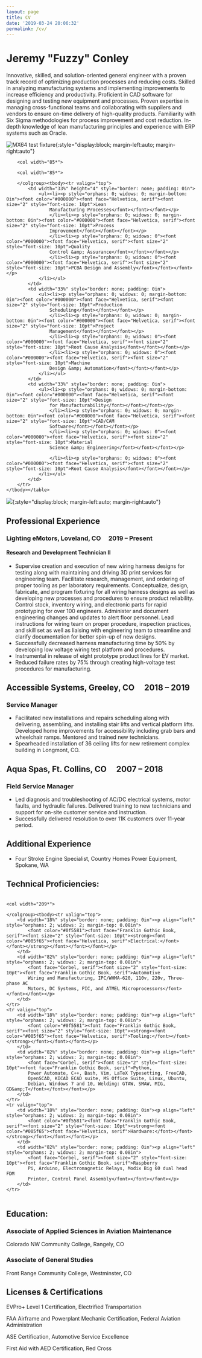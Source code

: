 ```yaml
---
layout: page
title: CV
date: '2019-03-24 20:06:32'
permalink: /cv/
---
```


# Jeremy "Fuzzy" Conley

Innovative, skilled, and solution-oriented general engineer with a proven track record of optimizing production processes and reducing costs. Skilled in analyzing manufacturing systems and implementing improvements to increase efficiency and productivity. Proficient in CAD software for designing and testing new equipment and processes. Proven expertise in managing cross-functional teams and collaborating with suppliers and vendors to ensure on-time delivery of high-quality products. Familiarity with Six Sigma methodologies for process improvement and cost reduction. In-depth knowledge of lean manufacturing principles and experience with ERP systems such as Oracle.

![MX64 test fixture](/assets/images/2023/05/connector_mx64.png){:style="display:block; margin-left:auto; margin-right:auto"}



<table width="100%" cellpadding="7" cellspacing="0">
		<colgroup><col width="85*">

		<col width="85*">

		<col width="85*">

		</colgroup><tbody><tr valign="top">
			<td width="33%" height="4" style="border: none; padding: 0in">
				<ul><li><p style="orphans: 0; widows: 0; margin-bottom: 0in"><font color="#000000"><font face="Helvetica, serif"><font size="2" style="font-size: 10pt">Lean
					Manufacturing Processes</font></font></font></p>
					</li><li><p style="orphans: 0; widows: 0; margin-bottom: 0in"><font color="#000000"><font face="Helvetica, serif"><font size="2" style="font-size: 10pt">Process
					Improvement</font></font></font></p>
					</li><li><p style="orphans: 0; widows: 0"><font color="#000000"><font face="Helvetica, serif"><font size="2" style="font-size: 10pt">Quality
					Control &amp; Assurance</font></font></font></p>
                    </li><li><p style="orphans: 0; widows: 0"><font color="#000000"><font face="Helvetica, serif"><font size="2" style="font-size: 10pt">PCBA Design and Assembly</font></font></font></p>
				</li></ul>
			</td>
			<td width="33%" style="border: none; padding: 0in">
				<ul><li><p style="orphans: 0; widows: 0; margin-bottom: 0in"><font color="#000000"><font face="Helvetica, serif"><font size="2" style="font-size: 10pt">Production
					Scheduling</font></font></font></p>
					</li><li><p style="orphans: 0; widows: 0; margin-bottom: 0in"><font color="#000000"><font face="Helvetica, serif"><font size="2" style="font-size: 10pt">Project
					Management</font></font></font></p>
                    </li><li><p style="orphans: 0; widows: 0"><font color="#000000"><font face="Helvetica, serif"><font size="2" style="font-size: 10pt">Root Cause Analysis</font></font></font></p>
					</li><li><p style="orphans: 0; widows: 0"><font color="#000000"><font face="Helvetica, serif"><font size="2" style="font-size: 10pt">Machine
					Design &amp; Automation</font></font></font></p>
				</li></ul>
			</td>
			<td width="33%" style="border: none; padding: 0in">
				<ul><li><p style="orphans: 0; widows: 0; margin-bottom: 0in"><font color="#000000"><font face="Helvetica, serif"><font size="2" style="font-size: 10pt">Design
					for Manufacturability</font></font></font></p>
					</li><li><p style="orphans: 0; widows: 0; margin-bottom: 0in"><font color="#000000"><font face="Helvetica, serif"><font size="2" style="font-size: 10pt">CAD/CAM
					Software</font></font></font></p>
					</li><li><p style="orphans: 0; widows: 0"><font color="#000000"><font face="Helvetica, serif"><font size="2" style="font-size: 10pt">Material
					Science &amp; Engineering</font></font></font></p>
                    
					</li><li><p style="orphans: 0; widows: 0"><font color="#000000"><font face="Helvetica, serif"><font size="2" style="font-size: 10pt">Root Cause Analysis</font></font></font></p>
				</li></ul>
			</td>
		</tr>
	</tbody></table>

![](/assets/images/2023/05/arduinocabletest.png){:style="display:block; margin-left:auto; margin-right:auto"}

## Professional Experience

### Lighting eMotors, Loveland, CO  2019 – Present

#### Research and Development Technician II

- Supervise creation and execution of new wiring harness designs for testing along with maintaining and driving 3D print services for engineering team. Facilitate research, management, and ordering of proper tooling as per laboratory requirements. Conceptualize, design, fabricate, and program fixturing for all wiring harness designs as well as developing new processes and procedures to ensure product reliability. Control stock, inventory wiring, and electronic parts for rapid prototyping for over 100 engineers. Administer and document engineering changes and updates to alert floor personnel. Lead instructions for wiring team on proper procedure, inspection practices, and skill set as well as liaising with engineering team to streamline and clarify documentation for better spin-up of new designs.
- Successfully decreased harness manufacturing time by 50% by developing low voltage wiring test platform and procedures.
- Instrumental in release of eight prototype product lines for EV market.
- Reduced failure rates by 75% through creating high-voltage test procedures for manufacturing.

## Accessible Systems, Greeley, CO  2018 – 2019

### Service Manager

- Facilitated new installations and repairs scheduling along with delivering, assembling, and installing stair lifts and vertical platform lifts. Developed home improvements for accessibility including grab bars and wheelchair ramps. Mentored and trained new technicians.
- Spearheaded installation of 36 ceiling lifts for new retirement complex building in Longmont, CO.

## Aqua Spas, Ft. Collins, CO  2007 – 2018

### Field Service Manager

- Led diagnosis and troubleshooting of AC/DC electrical systems, motor faults, and hydraulic failures. Delivered training to new technicians and support for on-site customer service and instruction.
- Successfully delivered resolution to over 11K customers over 11-year period.

## Additional Experience

- Four Stroke Engine Specialist, Country Homes Power Equipment, Spokane, WA

## Technical Proficiencies:
<table width="100%" cellpadding="7" cellspacing="0">
	<colgroup><col width="47*">

	<col width="209*">

	</colgroup><tbody><tr valign="top">
		<td width="18%" style="border: none; padding: 0in"><p align="left" style="orphans: 2; widows: 2; margin-top: 0.08in">
			<font color="#0f5581"><font face="Franklin Gothic Book, serif"><font size="2" style="font-size: 10pt"><strong><font color="#005f65"><font face="Helvetica, serif">Electrical:</font></font></strong></font></font></font></p>
		</td>
		<td width="82%" style="border: none; padding: 0in"><p align="left" style="orphans: 2; widows: 2; margin-top: 0.08in">
			<font face="Corbel, serif"><font size="2" style="font-size: 10pt"><font face="Franklin Gothic Book, serif">Automotive
			Wiring and Manufacturing, IPC/WHMA-620, 110v, 220v, Three-phase AC
			Motors, DC Systems, PIC, and ATMEL Microprocessors</font></font></font></p>
		</td>
	</tr>
	<tr valign="top">
		<td width="18%" style="border: none; padding: 0in"><p align="left" style="orphans: 2; widows: 2; margin-top: 0.08in">
			<font color="#0f5581"><font face="Franklin Gothic Book, serif"><font size="2" style="font-size: 10pt"><strong><font color="#005f65"><font face="Helvetica, serif">Tooling:</font></font></strong></font></font></font></p>
		</td>
		<td width="82%" style="border: none; padding: 0in"><p align="left" style="orphans: 2; widows: 2; margin-top: 0.08in">
			<font face="Corbel, serif"><font size="2" style="font-size: 10pt"><font face="Franklin Gothic Book, serif">Python,
			Power Automate, C++, Bash, Vim, LaTeX Typesetting, FreeCAD,
			OpenSCAD, KICAD ECAD suite, MS Office Suite, Linux, Ubuntu,
			Debian, Windows 7 and 10, Welding: GTAW, SMAW, MIG, GD&amp;T</font></font></font></p>
		</td>
	</tr>
	<tr valign="top">
		<td width="18%" style="border: none; padding: 0in"><p align="left" style="orphans: 2; widows: 2; margin-top: 0.08in">
			<font color="#0f5581"><font face="Franklin Gothic Book, serif"><font size="2" style="font-size: 10pt"><strong><font color="#005f65"><font face="Helvetica, serif">Hardware:</font></font></strong></font></font></font></p>
		</td>
		<td width="82%" style="border: none; padding: 0in"><p align="left" style="orphans: 2; widows: 2; margin-top: 0.08in">
			<font face="Corbel, serif"><font size="2" style="font-size: 10pt"><font face="Franklin Gothic Book, serif">Raspberry
			Pi, Arduino, Electromagnetic Relays, Modix Big 60 dual head FDM
			Printer, Control Panel Assembly</font></font></font></p>
		</td>
	</tr>
</tbody></table>

## Education:

### Associate of Applied Sciences in Aviation Maintenance

Colorado NW Community College, Rangely, CO

### Associate of General Studies

Front Range Community College, Westminster, CO

## Licenses & Certifications

EVPro+ Level 1 Certification, Electrified Transportation

FAA Airframe and Powerplant Mechanic Certification, Federal Aviation Administration

ASE Certification, Automotive Service Excellence

First Aid with AED Certification, Red Cross

